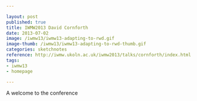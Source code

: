 ```yaml
---

layout: post
published: true
title: IWMW2013 David Cornforth
date: 2013-07-02
image: /iwmw13/iwmw13-adapting-to-rwd.gif
image-thumb: /iwmw13/iwmw13-adapting-to-rwd-thumb.gif
categories: sketchnotes
reference: http://iwmw.ukoln.ac.uk/iwmw2013/talks/cornforth/index.html
tags: 
- iwmw13
- homepage

---
```


A welcome to the conference
